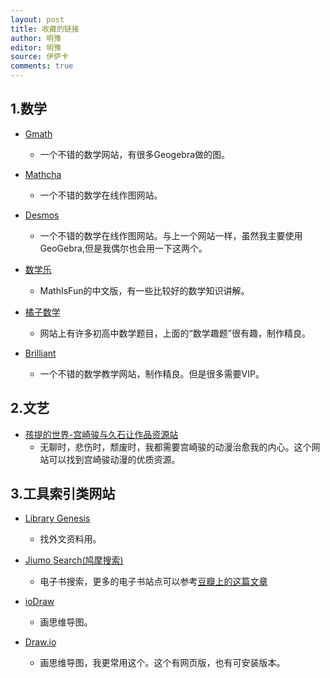 ```yaml
---
layout: post
title: 收藏的链接
author: 明豫
editor: 明豫
source: 伊萨卡
comments: true
---
```


<h2>1.数学</h2>

- [Gmath](https://www.gmath.hk/home)
    - 一个不错的数学网站，有很多Geogebra做的图。

- [Mathcha](https://www.mathcha.io/)
    - 一个不错的数学在线作图网站。

- [Desmos](https://www.desmos.com/)
    - 一个不错的数学在线作图网站。与上一个网站一样，虽然我主要使用GeoGebra,但是我偶尔也会用一下这两个。

- [数学乐](  https://www.shuxuele.com/)  
    - MathIsFun的中文版，有一些比较好的数学知识讲解。

- [橘子数学](  https://www.mathcrowd.cn/)  
    - 网站上有许多初高中数学题目，上面的“数学趣题”很有趣，制作精良。

- [Brilliant]( https://brilliant.org/home/)  
    - 一个不错的数学教学网站，制作精良。但是很多需要VIP。

<h2>2.文艺</h2>

- [孩提的世界-宫崎骏与久石让作品资源站](https://share.ghibliwiki.org/)
    - 无聊时，悲伤时，颓废时，我都需要宫崎骏的动漫治愈我的内心。这个网站可以找到宫崎骏动漫的优质资源。
    
<h2>3.工具索引类网站</h2>

- [Library Genesis](http://libgen.rs/)
    - 找外文资料用。

- [Jiumo Search(鸠摩搜索)](https://www.jiumodiary.com/)
    - 电子书搜索，更多的电子书站点可以参考[豆瓣上的这篇文章](https://www.douban.com/note/755008584/?type=like)

- [ioDraw](https://www.iodraw.com/)
    - 画思维导图。

- [Draw.io](https://www.draw.io/index.html)
    - 画思维导图，我更常用这个。这个有网页版，也有可安装版本。

